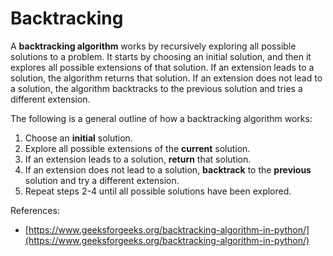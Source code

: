 # Backtracking

A **backtracking algorithm** works by recursively exploring all possible solutions to a problem. It starts by choosing an initial solution, and then it explores all possible extensions of that solution. If an extension leads to a solution, the algorithm returns that solution. If an extension does not lead to a solution, the algorithm backtracks to the previous solution and tries a different extension.

The following is a general outline of how a backtracking algorithm works:

1. Choose an **initial** solution.
2. Explore all possible extensions of the **current** solution.
3. If an extension leads to a solution, **return** that solution.
4. If an extension does not lead to a solution, **backtrack** to the **previous** solution and try a different extension.
5. Repeat steps 2-4 until all possible solutions have been explored.

References:

* [https://www.geeksforgeeks.org/backtracking-algorithm-in-python/](https://www.geeksforgeeks.org/backtracking-algorithm-in-python/)
